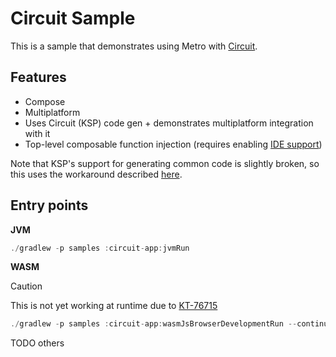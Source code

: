 # Circuit Sample

This is a sample that demonstrates using Metro with [Circuit](https://github.com/slackhq/circuit).

## Features

- Compose
- Multiplatform
- Uses Circuit (KSP) code gen + demonstrates multiplatform integration with it
- Top-level composable function injection (requires enabling [IDE support](https://zacsweers.github.io/metro/installation.md/#ide-support))

Note that KSP's support for generating common code is slightly broken, so this uses the workaround described [here](https://github.com/google/ksp/issues/567#issuecomment-2609469736).

## Entry points

**JVM**

```kotlin
./gradlew -p samples :circuit-app:jvmRun
```

**WASM**

> [!CAUTION]
> This is not yet working at runtime due to [KT-76715](https://youtrack.jetbrains.com/issue/KT-76715)


```kotlin
./gradlew -p samples :circuit-app:wasmJsBrowserDevelopmentRun --continuous
```

TODO others
